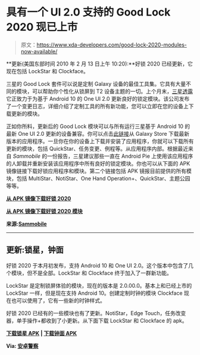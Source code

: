 # 具有一个 UI 2.0 支持的 Good Lock 2020 现已上市

> 原文：<https://www.xda-developers.com/good-lock-2020-modules-now-available/>

**更新(美国东部时间 2010 年 2 月 13 日上午 10:20):**好锁 2020 已经更新，它现在包括 LockStar 和 Clockface。

三星的 Good Lock 套件可以说是定制 Galaxy 设备的最佳工具集。它具有大量不同的模块，可以帮助你个性化从锁屏到 T2 设备主题的一切。上个月末，[三星透露](https://www.xda-developers.com/samsung-update-good-lock-one-ui-2-android-10-support/)它正致力于为基于 Android 10 的 One UI 2.0 更新良好的锁定模块。该公司发布了一个变更日志，详细介绍了定制工具的所有新功能，您可以立即在您的设备上下载更新的模块。

正如你所料，更新后的 Good Lock 模块可以与所有运行三星基于 Android 10 的最新 One UI 2.0 更新的设备兼容。你可以点击[此链接](https://galaxystore.samsung.com/detail/com.samsung.android.goodlock?CID=afl-ecomm-cjn-cha-092118-53060&cjevent=3da4e9f2466611ea814a021b0a18050c&session_id=W_c4ad536c88ee4f920bb8903ff9790eb7)从 Galaxy Store 下载最新版本的应用程序。一旦你在你的设备上下载并安装了应用程序，你就可以下载所有更新的模块，包括 QuickStar、任务变更、例程等。从应用程序内部。根据最近来自 *Sammobile* 的一份报告，三星建议那些一直在 Android Pie 上使用该应用程序的人卸载并重新安装该应用程序中所有良好的锁定模块。你也可以从下面的 APK 镜像链接下载好锁应用程序和模块。第二个链接包括 APK 镜报目前提供的所有模块，包括 MultiStar、NotiStar、One Hand Operation+、QuickStar、主题公园等等。

**[从 APK 镜像下载好锁 2020](https://www.apkmirror.com/apk/samsung-electronics-co-ltd/good-lock-2018/good-lock-2018-1-0-00-62-release/samsung-good-lock-1-0-00-62-android-apk-download/)**

**[从 APK 镜像下载好锁 2020 模块](https://www.apkmirror.com/uploads/?q=samsung-electronics-co-ltd)**

**来源:[Sammobile](https://www.sammobile.com/news/good-lock-2020-with-android-10-and-one-ui-2-0-support-is-out-now/)**

* * *

## 更新:锁星，钟面

好锁 2020 于本月初发布，支持 Android 10 和 One UI 2.0。这个版本中包含了几个模块，但不是全部。LockStar 和 Clockface 终于加入了一群新功能。

LockStar 是定制锁屏体验的模块，现在的版本是 2.0.00.0。基本上和已经上市的 LockStar 一样，但是现在支持 Android 10。创建定制时钟的模块 Clockface 现在也可以使用了，它有一些新的时钟样式。

好锁 2020 已经有的一些模块也有了更新。NotiStar，Edge Touch，任务改变器，单手操作+都收到了小更新。从下面下载 LockStar 和 Clockface 的 apk。

**[下载锁星 APK](https://www.apkmirror.com/apk/samsung-electronics-co-ltd/lockstar/lockstar-2-0-00-0-release/) | [下载钟面 APK](https://www.apkmirror.com/apk/samsung-electronics-co-ltd/samsung-clockface/samsung-clockface-1-2-04-0-release/)**

**Via: [安卓警察](https://www.androidpolice.com/2020/02/13/samsung-good-lock-2020-update-arrives-with-support-for-android-10-and-one-ui-2-0-apk-downloads/)**